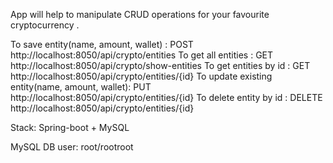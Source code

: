 App will help to manipulate CRUD operations for your favourite cryptocurrency .

To save entity(name, amount, wallet) : 
POST http://localhost:8050/api/crypto/entities
To get all entities : 
GET http://localhost:8050/api/crypto/show-entities
To get entities by id :
GET http://localhost:8050/api/crypto/entities/{id}
To update existing entity(name, amount, wallet): 
PUT http://localhost:8050/api/crypto/entities/{id}
To delete entity by id : 
DELETE http://localhost:8050/api/crypto/entities/{id}

Stack: Spring-boot + MySQL

MySQL DB user: root/rootroot